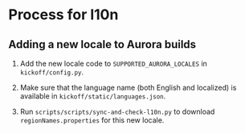 # Process for l10n
## Adding a new locale to Aurora builds

1. Add the new locale code to `SUPPORTED_AURORA_LOCALES` in `kickoff/config.py`.

2. Make sure that the language name (both English and localized) is available in `kickoff/static/languages.json`.

3. Run `scripts/scripts/sync-and-check-l10n.py` to download `regionNames.properties` for this new locale.
